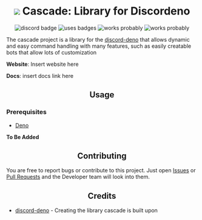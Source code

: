 <h1 align = "center">
    <img src="https://cdn.discordapp.com/attachments/807406629070700584/807601297590059038/imageedit_1_3499097741.png">
    Cascade: Library for Discordeno
</h1>

<div align="center">

![discord badge](https://img.shields.io/badge/Discord-Join%20the%20discord-blue?style=for-the-badge&link=https://discord.gg/Dsue9NYRZs)
![uses badges](https://img.shields.io/badge/Uses-Badges-yellow?style=for-the-badge)
![works probably](https://img.shields.io/badge/Works-Probably-green?style=for-the-badge)
![works probably](https://img.shields.io/badge/Made%20With-TYPESCRIPT-orange?style=for-the-badge)

 </div>

The cascade project is a library for the [discord-deno](https://github.com/discordeno/discordeno) that allows dynamic and easy command handling with many features, such as easily creatable bots that allow lots of customization

**Website**: Insert website here

**Docs**: insert docs link here

<h2 align="center">Usage</h1>

<h3>Prerequisites</h3>

- <a href="https://deno.land/">Deno</a>

**To Be Added**

<h2 align="center">Contributing</h1>

You are free to report bugs or contribute to this project. Just open <a href="../../issues">Issues</a> or <a href="../../pulls">Pull Requests</a> and the Developer team will look into them.


<h2 align="center">Credits</h2>

- <a href="https://github.com/discordeno/discordeno">discord-deno</a> - Creating the library cascade is built upon
